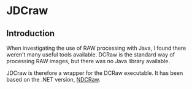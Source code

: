 # JDCraw
## Introduction
When investigating the use of RAW processing with Java, I found there weren't many useful tools available.
DCRaw is the standard way of processing RAW images, but there was no Java library available.

JDCraw is therefore a wrapper for the DCRaw executable. It has been based on the .NET version, [NDCRaw](https://github.com/AerisG222/NDCRaw).
